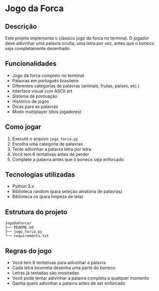 # Jogo da Forca

## Descrição
Este projeto implementa o clássico jogo da forca no terminal. O jogador deve adivinhar uma palavra oculta, uma letra por vez, antes que o boneco seja completamente desenhado.

## Funcionalidades
- Jogo da forca completo no terminal
- Palavras em português brasileiro
- Diferentes categorias de palavras (animais, frutas, países, etc.)
- Interface visual com ASCII art
- Sistema de pontuação
- Histórico de jogos
- Dicas para as palavras
- Modo multiplayer (dois jogadores)

## Como jogar
1. Execute o arquivo `jogo_forca.py`
2. Escolha uma categoria de palavras
3. Tente adivinhar a palavra letra por letra
4. Você tem 6 tentativas antes de perder
5. Complete a palavra antes que o boneco seja enforcado

## Tecnologias utilizadas
- Python 3.x
- Biblioteca random (para seleção aleatória de palavras)
- Biblioteca os (para limpeza de tela)

## Estrutura do projeto
```
JogoDaForca/
├── README.md
├── jogo_forca.py
└── requirements.txt
```

## Regras do jogo
- Você tem 6 tentativas para adivinhar a palavra
- Cada letra incorreta desenha uma parte do boneco
- Letras já tentadas são mostradas
- Você pode tentar adivinhar a palavra completa a qualquer momento
- Ganha quem adivinhar a palavra antes de ser enforcado 
